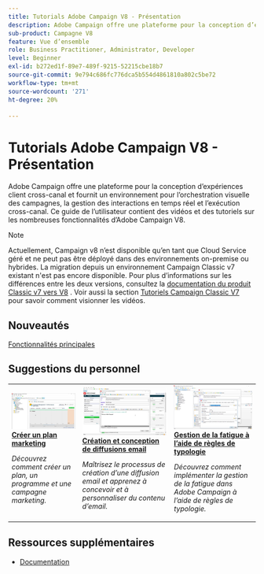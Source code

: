 ```yaml
---
title: Tutorials Adobe Campaign V8 - Présentation
description: Adobe Campaign offre une plateforme pour la conception d’expériences client cross-canal et fournit un environnement pour l’orchestration visuelle des campagnes, la gestion des interactions en temps réel et l’exécution cross-canal. Ce guide de l’utilisateur contient des vidéos et des tutoriels sur les nombreuses fonctionnalités d’Adobe Campaign Standard.
sub-product: Campagne V8
feature: Vue d’ensemble
role: Business Practitioner, Administrator, Developer
level: Beginner
exl-id: b272ed1f-89e7-489f-9215-52215cbe18b7
source-git-commit: 9e794c686fc776dca5b554d4861810a802c5be72
workflow-type: tm+mt
source-wordcount: '271'
ht-degree: 20%

---
```


# Tutorials Adobe Campaign V8 - Présentation

Adobe Campaign offre une plateforme pour la conception d’expériences client cross-canal et fournit un environnement pour l’orchestration visuelle des campagnes, la gestion des interactions en temps réel et l’exécution cross-canal. Ce guide de l’utilisateur contient des vidéos et des tutoriels sur les nombreuses fonctionnalités d’Adobe Campaign V8.

>[!NOTE]
> Actuellement, Campaign v8 n’est disponible qu’en tant que Cloud Service géré et ne peut pas être déployé dans des environnements on-premise ou hybrides. La migration depuis un environnement Campaign Classic v7 existant n&#39;est pas encore disponible.
>Pour plus d’informations sur les différences entre les deux versions, consultez la [documentation du produit Classic v7 vers V8](https://experienceleague.adobe.com/docs/campaign/campaign-v8/start/capability-matrix.html) . Voir aussi la section [Tutoriels Campaign Classic V7](https://experienceleague.adobe.com/docs/campaign-classic-learn/tutorials/overview.html?lang=fr) pour savoir comment visionner les vidéos.

## Nouveautés

[Fonctionnalités principales](https://experienceleague.adobe.com/docs/campaign/campaign-v8/start/whats-new.html)

## Suggestions du personnel

<table>
<tr>
  <td>
    <a href="./getting-started/create-a-marketing-plan-programs-and-campaigns.md">
      <img alt="Créer un plan marketing, un programme et des campagnes (vidéo)" src="./assets/333810.jpg"/>
    </a>
    <div>
      <a href="./getting-started/create-a-marketing-plan-programs-and-campaigns.md">
    <strong>Créer un plan marketing</strong>
    </a>
    </div>
    <p>
    <em>Découvrez comment créer un plan, un programme et une campagne marketing.</em>
    <p>
  </td>
   <td>
    <a href="./content-creation/create-and-design-email-deliveries.md">
      <img alt="Créer et concevoir des diffusions email (vidéo)" src="./assets/333476.jpg" />
    </a>
    <div>
      <a href="../content-creation/create-and-design-email-deliveries.md">
    <strong>Création et conception de diffusions email</strong>
    </a>
    </div> 
    <p>
    <em>Maîtrisez le processus de création d’une diffusion email et apprenez à concevoir et à personnaliser du contenu d’email.
</em>
    <p>
  </td>
  <td>
    <a href="./send-messages/fatigue-management/typology-rules-for-fatigue-management.md">
      <img alt="Gestion de la fatigue à l’aide de règles de typologie (vidéo)" src="./assets/333787.jpg" />
    </a>
    <div>
      <a href="./send-messages/fatigue-management/typology-rules-for-fatigue-management.m">
    <strong>Gestion de la fatigue à l’aide de règles de typologie</strong>
    </a>
    </div>
    <p>
    <em>Découvrez comment implémenter la gestion de la fatigue dans Adobe Campaign à l’aide de règles de typologie.  </em>
    <p>
  </td>
</tr>
</table>

## Ressources supplémentaires

* [Documentation](https://experienceleague.adobe.com/docs/campaign-v8.html)
